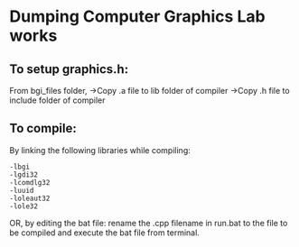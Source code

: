 # **Dumping Computer Graphics Lab works**

## **To setup graphics.h:**

From bgi_files folder,
->Copy .a file to lib folder of compiler
->Copy .h file to include folder of compiler

## **To compile:**

By linking the following libraries while compiling:

```
-lbgi
-lgdi32
-lcomdlg32
-luuid
-loleaut32
-lole32
```

OR, by editing the bat file:
rename the .cpp filename in run.bat to the file to be compiled and execute the bat file from terminal.